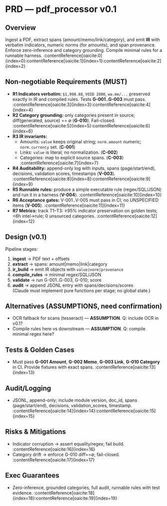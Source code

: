 # PRD — pdf_processor v0.1

## Overview
Ingest a PDF, extract spans (amount/memo/link/category), and emit **IR** with verbatim indicators, numeric norms (for amounts), and span provenance. Enforce zero-inference and category grounding. Compile minimal rules for a runnable harness. :contentReference[oaicite:0]{index=0}:contentReference[oaicite:1]{index=1}:contentReference[oaicite:2]{index=2}

## Non-negotiable Requirements (MUST)
- **R1 Indicators verbatim:** `$1,998.88`, `VOID 2000`, `wa.me/...` preserved exactly in IR and compiled rules. Tests **G-001..G-003** must pass. :contentReference[oaicite:3]{index=3}:contentReference[oaicite:4]{index=4}
- **R2 Category grounding:** only categories present in source; diff(generated, source) == ∅ (**G-010**). Fail-closed. :contentReference[oaicite:5]{index=5}:contentReference[oaicite:6]{index=6}
- **R3 IR invariants:** 
  - Amounts: `value` keeps original string; `norm.amount` numeric; `norm.currency` set. (**C-001**)  
  - Links: `value` is literal; no normalization. (**C-002**)  
  - Categories: map to explicit source spans. (**C-003**) :contentReference[oaicite:7]{index=7}
- **R4 Auditability:** append-only log with inputs, spans (page/start/end), decisions, validation scores, timestamps (**V-003**). :contentReference[oaicite:8]{index=8}:contentReference[oaicite:9]{index=9}
- **R5 Runnable rules:** produce a simple executable rule (regex/SQL/JSON) and run it in a harness (**V-004**). :contentReference[oaicite:10]{index=10}
- **R6 Acceptance gates:** V-001..V-005 must pass in CI; no UNSPECIFIED items (**V-005**). :contentReference[oaicite:11]{index=11}
- **R7 Metrics:** track T1–T3: ≥95% indicator preservation on golden tests; <6h intel→rule; 0 unsourced categories. :contentReference[oaicite:12]{index=12}

## Design (v0.1)
Pipeline stages:
1) **ingest** → PDF text + offsets  
2) **extract** → spans: amount|memo|link|category  
3) **ir_build** → emit IR objects with `value|norm|provenance`  
4) **compile_rules** → minimal regex/SQL/JSON  
5) **validate** → run G-001..G-003, G-010; score  
6) **audit** → append JSONL entry with spans/decisions/scores  
(Claude must implement pure functions per stage; no global state.)

## Alternatives (ASSUMPTIONS, need confirmation)
- OCR fallback for scans (tesseract) — **ASSUMPTION**. Q: include OCR in v0.1?  
- Compile rules here vs downstream — **ASSUMPTION**. Q: compile minimal regex here?  

## Tests & Golden Cases
- Must pass **G-001 Amount**, **G-002 Memo**, **G-003 Link**, **G-010 Category** in CI. Provide fixtures with exact spans. :contentReference[oaicite:13]{index=13}

## Audit/Logging
- JSONL, append-only; include module version, doc_id, spans (page/start/end), decisions, validation_scores, timestamp. :contentReference[oaicite:14]{index=14}:contentReference[oaicite:15]{index=15}

## Risks & Mitigations
- Indicator corruption → assert equality/regex; fail build. :contentReference[oaicite:16]{index=16}  
- Category drift → enforce G-010 diff==∅; fail-closed. :contentReference[oaicite:17]{index=17}

## Exec Guarantees
- Zero-inference, grounded categories, full audit, runnable rules with test evidence. :contentReference[oaicite:18]{index=18}:contentReference[oaicite:19]{index=19}

